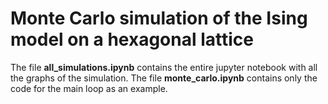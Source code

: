 # Monte Carlo simulation of the Ising model on a hexagonal lattice

The file **all_simulations.ipynb** contains the entire jupyter notebook with all the graphs of the simulation.
The file **monte_carlo.ipynb** contains only the code for the main loop as an example.
